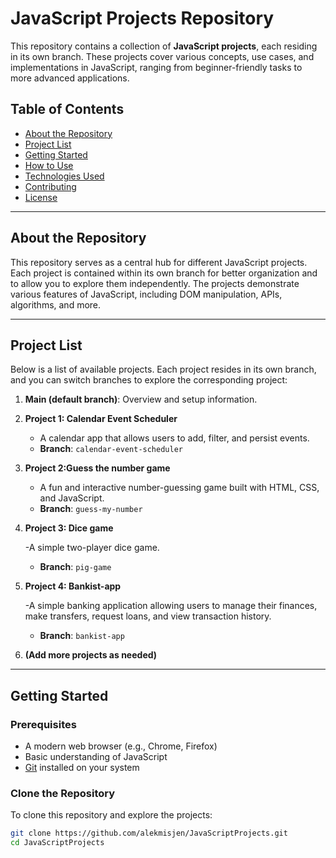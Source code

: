 # JavaScript Projects Repository

This repository contains a collection of **JavaScript projects**, each residing in its own branch. These projects cover various concepts, use cases, and implementations in JavaScript, ranging from beginner-friendly tasks to more advanced applications.

## Table of Contents

- [About the Repository](#about-the-repository)
- [Project List](#project-list)
- [Getting Started](#getting-started)
- [How to Use](#how-to-use)
- [Technologies Used](#technologies-used)
- [Contributing](#contributing)
- [License](#license)

---

## About the Repository

This repository serves as a central hub for different JavaScript projects. Each project is contained within its own branch for better organization and to allow you to explore them independently. The projects demonstrate various features of JavaScript, including DOM manipulation, APIs, algorithms, and more.

---

## Project List

Below is a list of available projects. Each project resides in its own branch, and you can switch branches to explore the corresponding project:

1. **Main (default branch)**: Overview and setup information.
2. **Project 1: Calendar Event Scheduler**

   - A calendar app that allows users to add, filter, and persist events.
   - **Branch**: `calendar-event-scheduler`

3. **Project 2:Guess the number game**

   - A fun and interactive number-guessing game built with HTML, CSS, and JavaScript.
   - **Branch**: `guess-my-number`

4. **Project 3: Dice game**

   -A simple two-player dice game.

   - **Branch**: `pig-game`

5. **Project 4: Bankist-app**

   -A simple banking application allowing users to manage their finances, make transfers, request loans, and view transaction history.

   - **Branch**: `bankist-app`

6. **(Add more projects as needed)**

---

## Getting Started

### Prerequisites

- A modern web browser (e.g., Chrome, Firefox)
- Basic understanding of JavaScript
- [Git](https://git-scm.com/) installed on your system

### Clone the Repository

To clone this repository and explore the projects:

```bash
git clone https://github.com/alekmisjen/JavaScriptProjects.git
cd JavaScriptProjects
```

